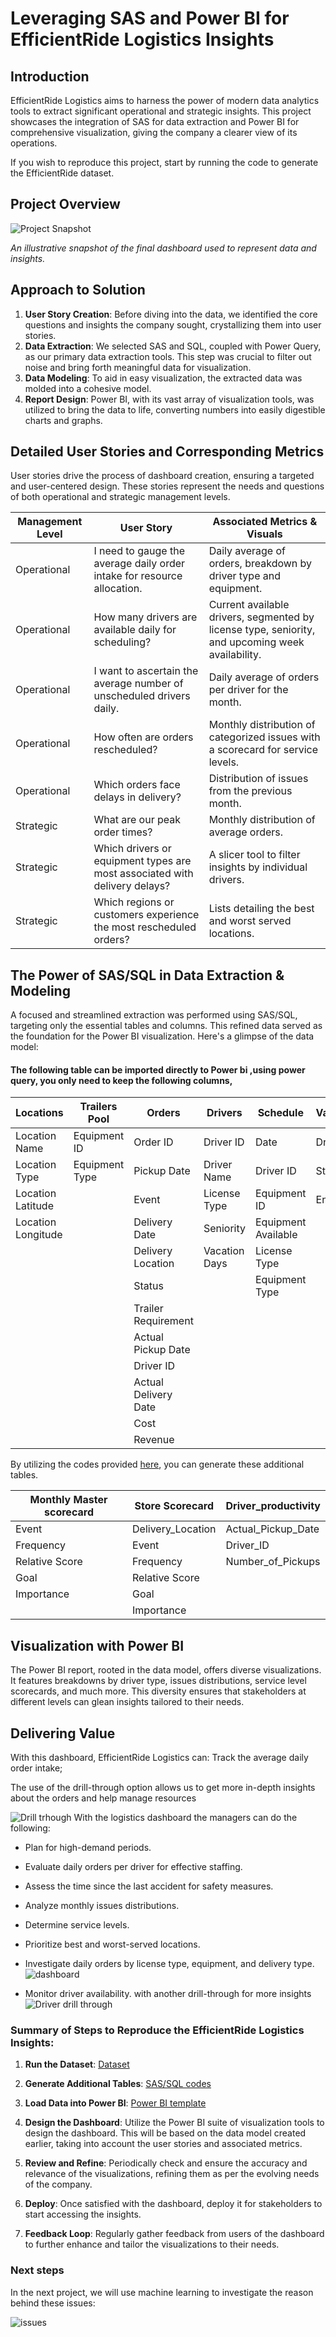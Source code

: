# Leveraging SAS and Power BI for EfficientRide Logistics Insights

## Introduction

EfficientRide Logistics aims to harness the power of modern data analytics tools to extract significant operational and strategic insights. This project showcases the integration of SAS for data extraction and Power BI for comprehensive visualization, giving the company a clearer view of its operations.

If you wish to reproduce this project, start by running the code to generate the EfficientRide dataset.

## Project Overview

![Project Snapshot](https://github.com/anastaseleon/simple-BI-solution-for-distribution-companies/blob/main/BI/png/snapshot.png?raw=true)

*An illustrative snapshot of the final dashboard used to represent data and insights.*

## Approach to Solution

1. **User Story Creation**: Before diving into the data, we identified the core questions and insights the company sought, crystallizing them into user stories.
2. **Data Extraction**: We selected SAS and SQL, coupled with Power Query, as our primary data extraction tools. This step was crucial to filter out noise and bring forth meaningful data for visualization.
3. **Data Modeling**: To aid in easy visualization, the extracted data was molded into a cohesive model.
4. **Report Design**: Power BI, with its vast array of visualization tools, was utilized to bring the data to life, converting numbers into easily digestible charts and graphs.

## Detailed User Stories and Corresponding Metrics

User stories drive the process of dashboard creation, ensuring a targeted and user-centered design. These stories represent the needs and questions of both operational and strategic management levels.

| Management Level | User Story | Associated Metrics & Visuals |
|------------------|------------|-----------------------------|
| Operational      | I need to gauge the average daily order intake for resource allocation. | Daily average of orders, breakdown by driver type and equipment. |
| Operational      | How many drivers are available daily for scheduling? | Current available drivers, segmented by license type, seniority, and upcoming week availability. |
| Operational      | I want to ascertain the average number of unscheduled drivers daily. | Daily average of orders per driver for the month. |
| Operational      | How often are orders rescheduled? | Monthly distribution of categorized issues with a scorecard for service levels. |
| Operational      | Which orders face delays in delivery? | Distribution of issues from the previous month. |
| Strategic        | What are our peak order times? | Monthly distribution of average orders. |
| Strategic        | Which drivers or equipment types are most associated with delivery delays? | A slicer tool to filter insights by individual drivers. |
| Strategic        | Which regions or customers experience the most rescheduled orders? | Lists detailing the best and worst served locations. |

## The Power of SAS/SQL in Data Extraction & Modeling

A focused and streamlined extraction was performed using SAS/SQL, targeting only the essential tables and columns. This refined data served as the foundation for the Power BI visualization. Here's a glimpse of the data model:

#### The following table can be imported directly to Power bi ,using power query, you only need to keep the following columns,
| Locations           | Trailers Pool | Orders               | Drivers              | Schedule             | Vacations    | Event Description   |
|---------------------|---------------|----------------------|----------------------|----------------------|--------------|---------------------|
| Location Name       | Equipment ID  | Order ID             | Driver ID            | Date                 | Driver ID    | Event ID            |
| Location Type       | Equipment Type| Pickup Date          | Driver Name          | Driver ID            | Start Date   | Event Description   |
| Location Latitude   |               | Event                | License Type         | Equipment ID         | End Date     |                     |
| Location Longitude  |               | Delivery Date        | Seniority            | Equipment Available  |              |                     |
|                     |               | Delivery Location    | Vacation Days        | License Type         |              |                     |
|                     |               | Status               |                      | Equipment Type       |              |                     |
|                     |               | Trailer Requirement  |                      |                      |              |                     |
|                     |               | Actual Pickup Date   |                      |                      |              |                     |
|                     |               | Driver ID            |                      |                      |              |                     |
|                     |               | Actual Delivery Date |                      |                      |              |                     |
|                     |               | Cost                 |                      |                      |              |                     |
|                     |               | Revenue              |                      |                      |              |                     |

By utilizing the codes provided [here](https://github.com/anastaseleon/simple-BI-solution-for-distribution-companies/tree/main/BI/SAS%20codes), you can generate these additional tables.



| Monthly Master scorecard           | Store Scorecard                   | Driver_productivity   |
|-----------------------------------|----------------------------------|-----------------------|
| Event                             | Delivery_Location                | Actual_Pickup_Date    |
| Frequency                         | Event                            | Driver_ID             |
| Relative Score                    | Frequency                        | Number_of_Pickups     |
| Goal                              | Relative Score                   |                       |
| Importance                        | Goal                             |                       |
|                                   | Importance                       |                       |
## Visualization with Power BI

The Power BI report, rooted in the data model, offers diverse visualizations. It features breakdowns by driver type, issues distributions, service level scorecards, and much more. This diversity ensures that stakeholders at different levels can glean insights tailored to their needs.

## Delivering Value

With this dashboard, EfficientRide Logistics can:
Track the average daily order intake;

The use of the drill-through option allows us to get more in-depth insights about the orders and help  manage resources 

![Drill trhough](https://github.com/anastaseleon/simple-BI-solution-for-distribution-companies/blob/main/BI/png/Drill%20through1%20orders.gif?raw=true)
With the logistics dashboard the managers can do the following:
- Plan for high-demand periods.
- Evaluate daily orders per driver for effective staffing.
- Assess the time since the last accident for safety measures.
- Analyze monthly issues distributions.
- Determine service levels.
- Prioritize best and worst-served locations.
- Investigate daily orders by license type, equipment, and delivery type.
![dashboard](https://github.com/anastaseleon/simple-BI-solution-for-distribution-companies/blob/main/BI/png/Logistics.png?raw=true)

- Monitor driver availability. with another drill-through for more insights
  ![Driver drill through](https://github.com/anastaseleon/simple-BI-solution-for-distribution-companies/blob/main/BI/png/Drill%20trough%20drivers.gif?raw=true)



### Summary of Steps to Reproduce the EfficientRide Logistics Insights:

1. **Run the Dataset**: [Dataset](https://github.com/anastaseleon/simple-BI-solution-for-distribution-companies/tree/main/Dataset)
   
2. **Generate Additional Tables**:  [SAS/SQL codes](https://github.com/anastaseleon/simple-BI-solution-for-distribution-companies/tree/2dcc37b1da4182d00b316f42c28c296bc7282e7c/BI/SAS%20codes) 
   
3. **Load Data into Power BI**: [Power BI template](https://github.com/anastaseleon/simple-BI-solution-for-distribution-companies/blob/main/BI/Logistics%20Report%20pbit.pbit)
   
4. **Design the Dashboard**: Utilize the Power BI suite of visualization tools to design the dashboard. This will be based on the data model created earlier, taking into account the user stories and associated metrics.
   
5. **Review and Refine**: Periodically check and ensure the accuracy and relevance of the visualizations, refining them as per the evolving needs of the company.
   
6. **Deploy**: Once satisfied with the dashboard, deploy it for stakeholders to start accessing the insights.

7. **Feedback Loop**: Regularly gather feedback from users of the dashboard to further enhance and tailor the visualizations to their needs.



### Next steps
In the next project, we will use machine learning to investigate the reason behind these issues:

![issues](https://github.com/anastaseleon/simple-BI-solution-for-distribution-companies/blob/main/BI/png/event.png?raw=true)
